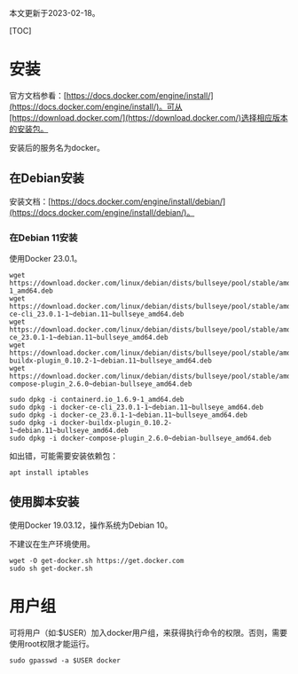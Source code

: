 本文更新于2023-02-18。

[TOC]

# 安装

官方文档参看：[https://docs.docker.com/engine/install/](https://docs.docker.com/engine/install/)。可从[https://download.docker.com/](https://download.docker.com/)选择相应版本的安装包。

安装后的服务名为docker。

## 在Debian安装

安装文档：[https://docs.docker.com/engine/install/debian/](https://docs.docker.com/engine/install/debian/)。

### 在Debian 11安装

使用Docker 23.0.1。

```shell
wget https://download.docker.com/linux/debian/dists/bullseye/pool/stable/amd64/containerd.io_1.6.9-1_amd64.deb
wget https://download.docker.com/linux/debian/dists/bullseye/pool/stable/amd64/docker-ce-cli_23.0.1-1~debian.11~bullseye_amd64.deb
wget https://download.docker.com/linux/debian/dists/bullseye/pool/stable/amd64/docker-ce_23.0.1-1~debian.11~bullseye_amd64.deb
wget https://download.docker.com/linux/debian/dists/bullseye/pool/stable/amd64/docker-buildx-plugin_0.10.2-1~debian.11~bullseye_amd64.deb
wget https://download.docker.com/linux/debian/dists/bullseye/pool/stable/amd64/docker-compose-plugin_2.6.0~debian-bullseye_amd64.deb

sudo dpkg -i containerd.io_1.6.9-1_amd64.deb
sudo dpkg -i docker-ce-cli_23.0.1-1~debian.11~bullseye_amd64.deb
sudo dpkg -i docker-ce_23.0.1-1~debian.11~bullseye_amd64.deb
sudo dpkg -i docker-buildx-plugin_0.10.2-1~debian.11~bullseye_amd64.deb
sudo dpkg -i docker-compose-plugin_2.6.0~debian-bullseye_amd64.deb
```

如出错，可能需要安装依赖包：

```
apt install iptables
```

## 使用脚本安装

使用Docker 19.03.12，操作系统为Debian 10。

不建议在生产环境使用。

```shell
wget -O get-docker.sh https://get.docker.com
sudo sh get-docker.sh
```

# 用户组

可将用户（如:$USER）加入docker用户组，来获得执行命令的权限。否则，需要使用root权限才能运行。

```shell
sudo gpasswd -a $USER docker
```

